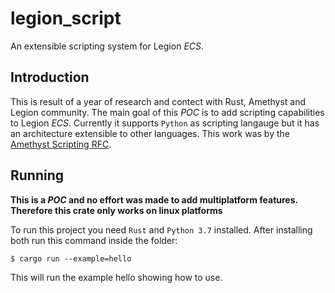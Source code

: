 # legion_script

An extensible scripting system for Legion _ECS_.

## Introduction

This is result of a year of research and contect with Rust, Amethyst and Legion community. The main goal of this _POC_ is to add scripting capabilities to Legion _ECS_. Currently it supports ```Python``` as scripting langauge but it has an architecture extensible to other languages. This work was by the [Amethyst Scripting RFC](https://github.com/amethyst/rfcs/blob/master/0001-scripting.md).

## Running

**This is a _POC_ and no effort was made to add multiplatform features. Therefore this crate only works on linux platforms**

To run this project you need ```Rust``` and ```Python 3.7``` installed. After installing both run this command inside the folder:

```$ cargo run --example=hello```

This will run the example hello showing how to use.
